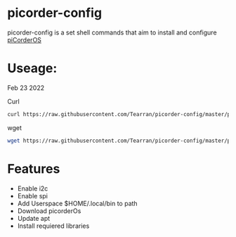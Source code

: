 # picorder-config

picorder-config is a set shell commands that aim to install and configure [piCorderOS](https://github.com/directive0/picorderOS)

# Useage:
Feb 23 2022 

Curl 
```bash 
curl https://raw.githubusercontent.com/Tearran/picorder-config/master/picorder-config | bash 
``` 
wget
```sh 
wget https://raw.githubusercontent.com/Tearran/picorder-config/master/picorder-config && picorder-config 
```
# Features

- Enable i2c
- Enable spi
- Add Userspace $HOME/.local/bin to path
- Download picorderOs
- Update apt
- Install requiered libraries
